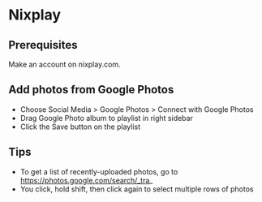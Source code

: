 # Nixplay

## Prerequisites

Make an account on nixplay.com.

## Add photos from Google Photos

- Choose Social Media > Google Photos > Connect with Google Photos
- Drag Google Photo album to playlist in right sidebar
- Click the Save button on the playlist

## Tips

- To get a list of recently-uploaded photos, go to https://photos.google.com/search/_tra_
- You click, hold shift, then click again to select multiple rows of photos
